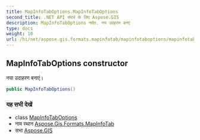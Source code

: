 ```yaml
---
title: MapInfoTabOptions.MapInfoTabOptions
second_title: .NET API संदर्भ के लिए Aspose.GIS
description: MapInfoTabOptions नर्मत. नय उदहरण बनएं
type: docs
weight: 10
url: /hi/net/aspose.gis.formats.mapinfotab/mapinfotaboptions/mapinfotaboptions/
---
```

## MapInfoTabOptions constructor

नया उदाहरण बनाएं।

```csharp
public MapInfoTabOptions()
```

### यह सभी देखें

* class [MapInfoTabOptions](../)
* नाम स्थान [Aspose.Gis.Formats.MapInfoTab](../../mapinfotaboptions/)
* सभा [Aspose.GIS](../../../)


